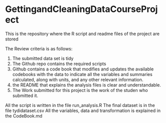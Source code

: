# GettingandCleaningDataCourseProject
This is the repository where the R script and readme files of the project are stored

The Review criteria is as follows:
1. The submitted data set is tidy
2. The Github repo contains the required scripts
3. Github contains a code book that modifies and updates the available codebooks with the data to indicate all the variables and summaries calculated, along with units, and any other relevant information.
4. the README that explains the analysis files is clear and understandable.
5. The Work submitted for this project is the work of the studen who submitted it.

All the script is written in the file run_analysis.R
The final dataset is in the file tydidataset.csv
All the variables, data and transformation is explained in the CodeBook.md
